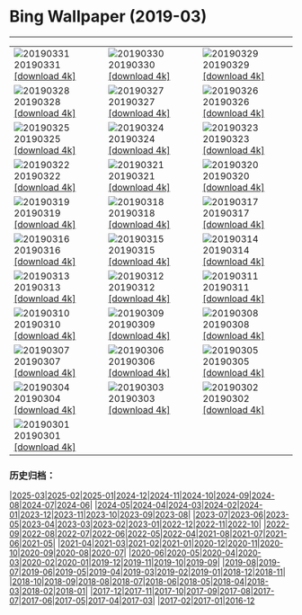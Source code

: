 # Bing Wallpaper (2019-03)
**************

<table><tr><td><img src="https://www.bing.com/th?id=OHR.EiffelBelow_EN-US6599490334_1920x1080.jpg" alt="20190331"> 20190331 <a href="https://www.bing.com/th?id=OHR.EiffelBelow_EN-US6599490334_UHD.jpg">[download 4k]</a></td><td><img src="https://www.bing.com/th?id=OHR.EarthHourNYC_EN-US6482203250_1920x1080.jpg" alt="20190330"> 20190330 <a href="https://www.bing.com/th?id=OHR.EarthHourNYC_EN-US6482203250_UHD.jpg">[download 4k]</a></td><td><img src="https://www.bing.com/th?id=OHR.AurovilleIndia_EN-US6353298531_1920x1080.jpg" alt="20190329"> 20190329 <a href="https://www.bing.com/th?id=OHR.AurovilleIndia_EN-US6353298531_UHD.jpg">[download 4k]</a></td></tr><tr><td><img src="https://www.bing.com/th?id=OHR.RufousTailed_EN-US7607727290_1920x1080.jpg" alt="20190328"> 20190328 <a href="https://www.bing.com/th?id=OHR.RufousTailed_EN-US7607727290_UHD.jpg">[download 4k]</a></td><td><img src="https://www.bing.com/th?id=OHR.SapBuckets_EN-US7503591641_1920x1080.jpg" alt="20190327"> 20190327 <a href="https://www.bing.com/th?id=OHR.SapBuckets_EN-US7503591641_UHD.jpg">[download 4k]</a></td><td><img src="https://www.bing.com/th?id=OHR.SakuraFes_EN-US7463077645_1920x1080.jpg" alt="20190326"> 20190326 <a href="https://www.bing.com/th?id=OHR.SakuraFes_EN-US7463077645_UHD.jpg">[download 4k]</a></td></tr><tr><td><img src="https://www.bing.com/th?id=OHR.AthensNight_EN-US7424095982_1920x1080.jpg" alt="20190325"> 20190325 <a href="https://www.bing.com/th?id=OHR.AthensNight_EN-US7424095982_UHD.jpg">[download 4k]</a></td><td><img src="https://www.bing.com/th?id=OHR.PWSRecovery_EN-US7388925514_1920x1080.jpg" alt="20190324"> 20190324 <a href="https://www.bing.com/th?id=OHR.PWSRecovery_EN-US7388925514_UHD.jpg">[download 4k]</a></td><td><img src="https://www.bing.com/th?id=OHR.HolePunchClouds_EN-US7334198220_1920x1080.jpg" alt="20190323"> 20190323 <a href="https://www.bing.com/th?id=OHR.HolePunchClouds_EN-US7334198220_UHD.jpg">[download 4k]</a></td></tr><tr><td><img src="https://www.bing.com/th?id=OHR.TashkurganGrasslands_EN-US7248338336_1920x1080.jpg" alt="20190322"> 20190322 <a href="https://www.bing.com/th?id=OHR.TashkurganGrasslands_EN-US7248338336_UHD.jpg">[download 4k]</a></td><td><img src="https://www.bing.com/th?id=OHR.BaobabGrove_EN-US7192320220_1920x1080.jpg" alt="20190321"> 20190321 <a href="https://www.bing.com/th?id=OHR.BaobabGrove_EN-US7192320220_UHD.jpg">[download 4k]</a></td><td><img src="https://www.bing.com/th?id=OHR.EarlyBloomer_EN-US7155034826_1920x1080.jpg" alt="20190320"> 20190320 <a href="https://www.bing.com/th?id=OHR.EarlyBloomer_EN-US7155034826_UHD.jpg">[download 4k]</a></td></tr><tr><td><img src="https://www.bing.com/th?id=OHR.FallasBonfire_EN-US7115616221_1920x1080.jpg" alt="20190319"> 20190319 <a href="https://www.bing.com/th?id=OHR.FallasBonfire_EN-US7115616221_UHD.jpg">[download 4k]</a></td><td><img src="https://www.bing.com/th?id=OHR.TofinoCoast_EN-US7059338912_1920x1080.jpg" alt="20190318"> 20190318 <a href="https://www.bing.com/th?id=OHR.TofinoCoast_EN-US7059338912_UHD.jpg">[download 4k]</a></td><td><img src="https://www.bing.com/th?id=OHR.TaoiseachDept_EN-US7003790064_1920x1080.jpg" alt="20190317"> 20190317 <a href="https://www.bing.com/th?id=OHR.TaoiseachDept_EN-US7003790064_UHD.jpg">[download 4k]</a></td></tr><tr><td><img src="https://www.bing.com/th?id=OHR.RedandWhite_EN-US6851736062_1920x1080.jpg" alt="20190316"> 20190316 <a href="https://www.bing.com/th?id=OHR.RedandWhite_EN-US6851736062_UHD.jpg">[download 4k]</a></td><td><img src="https://www.bing.com/th?id=OHR.SeptimiusSeverus_EN-US6750540711_1920x1080.jpg" alt="20190315"> 20190315 <a href="https://www.bing.com/th?id=OHR.SeptimiusSeverus_EN-US6750540711_UHD.jpg">[download 4k]</a></td><td><img src="https://www.bing.com/th?id=OHR.AgriculturalPi_EN-US0259030447_1920x1080.jpg" alt="20190314"> 20190314 <a href="https://www.bing.com/th?id=OHR.AgriculturalPi_EN-US0259030447_UHD.jpg">[download 4k]</a></td></tr><tr><td><img src="https://www.bing.com/th?id=OHR.Uranus_EN-US0218476439_1920x1080.jpg" alt="20190313"> 20190313 <a href="https://www.bing.com/th?id=OHR.Uranus_EN-US0218476439_UHD.jpg">[download 4k]</a></td><td><img src="https://www.bing.com/th?id=OHR.SpainRioTinto_EN-US0146116496_1920x1080.jpg" alt="20190312"> 20190312 <a href="https://www.bing.com/th?id=OHR.SpainRioTinto_EN-US0146116496_UHD.jpg">[download 4k]</a></td><td><img src="https://www.bing.com/th?id=OHR.LeopardNamibia_EN-US0105217250_1920x1080.jpg" alt="20190311"> 20190311 <a href="https://www.bing.com/th?id=OHR.LeopardNamibia_EN-US0105217250_UHD.jpg">[download 4k]</a></td></tr><tr><td><img src="https://www.bing.com/th?id=OHR.BagpipeOpera_EN-US0030362335_1920x1080.jpg" alt="20190310"> 20190310 <a href="https://www.bing.com/th?id=OHR.BagpipeOpera_EN-US0030362335_UHD.jpg">[download 4k]</a></td><td><img src="https://www.bing.com/th?id=OHR.GrapeHarvest_EN-US9833740254_1920x1080.jpg" alt="20190309"> 20190309 <a href="https://www.bing.com/th?id=OHR.GrapeHarvest_EN-US9833740254_UHD.jpg">[download 4k]</a></td><td><img src="https://www.bing.com/th?id=OHR.Policewomen_EN-US7694110536_1920x1080.jpg" alt="20190308"> 20190308 <a href="https://www.bing.com/th?id=OHR.Policewomen_EN-US7694110536_UHD.jpg">[download 4k]</a></td></tr><tr><td><img src="https://www.bing.com/az/hprichbg/rb/BrittlebushBloom_EN-US7635502161_1920x1080.jpg" alt="20190307"> 20190307 <a href="https://www.bing.com/az/hprichbg/rb/BrittlebushBloom_EN-US7635502161_UHD.jpg">[download 4k]</a></td><td><img src="https://www.bing.com/az/hprichbg/rb/Cefalu_EN-US7490136495_1920x1080.jpg" alt="20190306"> 20190306 <a href="https://www.bing.com/az/hprichbg/rb/Cefalu_EN-US7490136495_UHD.jpg">[download 4k]</a></td><td><img src="https://www.bing.com/az/hprichbg/rb/MardiGrasIndians_EN-US7436694464_1920x1080.jpg" alt="20190305"> 20190305 <a href="https://www.bing.com/az/hprichbg/rb/MardiGrasIndians_EN-US7436694464_UHD.jpg">[download 4k]</a></td></tr><tr><td><img src="https://www.bing.com/az/hprichbg/rb/ElephantMarch_EN-US7360429663_1920x1080.jpg" alt="20190304"> 20190304 <a href="https://www.bing.com/az/hprichbg/rb/ElephantMarch_EN-US7360429663_UHD.jpg">[download 4k]</a></td><td><img src="https://www.bing.com/az/hprichbg/rb/FinWhale_EN-US7269169997_1920x1080.jpg" alt="20190303"> 20190303 <a href="https://www.bing.com/az/hprichbg/rb/FinWhale_EN-US7269169997_UHD.jpg">[download 4k]</a></td><td><img src="https://www.bing.com/az/hprichbg/rb/VinicuncaMountain_EN-US7182875389_1920x1080.jpg" alt="20190302"> 20190302 <a href="https://www.bing.com/az/hprichbg/rb/VinicuncaMountain_EN-US7182875389_UHD.jpg">[download 4k]</a></td></tr><tr><td><img src="https://www.bing.com/az/hprichbg/rb/PhillisWheatley_EN-US7012129867_1920x1080.jpg" alt="20190301"> 20190301 <a href="https://www.bing.com/az/hprichbg/rb/PhillisWheatley_EN-US7012129867_UHD.jpg">[download 4k]</a></td><td></td><td></td></tr></table>

### 历史归档：

|[2025-03](/../2025-03/2025-03.md)|[2025-02](/../2025-02/2025-02.md)|[2025-01](/../2025-01/2025-01.md)|[2024-12](/../2024-12/2024-12.md)|[2024-11](/../2024-11/2024-11.md)|[2024-10](/../2024-10/2024-10.md)|[2024-09](/../2024-09/2024-09.md)|[2024-08](/../2024-08/2024-08.md)|[2024-07](/../2024-07/2024-07.md)|[2024-06](/../2024-06/2024-06.md)|
|[2024-05](/../2024-05/2024-05.md)|[2024-04](/../2024-04/2024-04.md)|[2024-03](/../2024-03/2024-03.md)|[2024-02](/../2024-02/2024-02.md)|[2024-01](/../2024-01/2024-01.md)|[2023-12](/../2023-12/2023-12.md)|[2023-11](/../2023-11/2023-11.md)|[2023-10](/../2023-10/2023-10.md)|[2023-09](/../2023-09/2023-09.md)|[2023-08](/../2023-08/2023-08.md)|
|[2023-07](/../2023-07/2023-07.md)|[2023-06](/../2023-06/2023-06.md)|[2023-05](/../2023-05/2023-05.md)|[2023-04](/../2023-04/2023-04.md)|[2023-03](/../2023-03/2023-03.md)|[2023-02](/../2023-02/2023-02.md)|[2023-01](/../2023-01/2023-01.md)|[2022-12](/../2022-12/2022-12.md)|[2022-11](/../2022-11/2022-11.md)|[2022-10](/../2022-10/2022-10.md)|
|[2022-09](/../2022-09/2022-09.md)|[2022-08](/../2022-08/2022-08.md)|[2022-07](/../2022-07/2022-07.md)|[2022-06](/../2022-06/2022-06.md)|[2022-05](/../2022-05/2022-05.md)|[2022-04](/../2022-04/2022-04.md)|[2021-08](/../2021-08/2021-08.md)|[2021-07](/../2021-07/2021-07.md)|[2021-06](/../2021-06/2021-06.md)|[2021-05](/../2021-05/2021-05.md)|
|[2021-04](/../2021-04/2021-04.md)|[2021-03](/../2021-03/2021-03.md)|[2021-02](/../2021-02/2021-02.md)|[2021-01](/../2021-01/2021-01.md)|[2020-12](/../2020-12/2020-12.md)|[2020-11](/../2020-11/2020-11.md)|[2020-10](/../2020-10/2020-10.md)|[2020-09](/../2020-09/2020-09.md)|[2020-08](/../2020-08/2020-08.md)|[2020-07](/../2020-07/2020-07.md)|
|[2020-06](/../2020-06/2020-06.md)|[2020-05](/../2020-05/2020-05.md)|[2020-04](/../2020-04/2020-04.md)|[2020-03](/../2020-03/2020-03.md)|[2020-02](/../2020-02/2020-02.md)|[2020-01](/../2020-01/2020-01.md)|[2019-12](/../2019-12/2019-12.md)|[2019-11](/../2019-11/2019-11.md)|[2019-10](/../2019-10/2019-10.md)|[2019-09](/../2019-09/2019-09.md)|
|[2019-08](/../2019-08/2019-08.md)|[2019-07](/../2019-07/2019-07.md)|[2019-06](/../2019-06/2019-06.md)|[2019-05](/../2019-05/2019-05.md)|[2019-04](/../2019-04/2019-04.md)|[2019-03](/2019-03.md)|[2019-02](/../2019-02/2019-02.md)|[2019-01](/../2019-01/2019-01.md)|[2018-12](/../2018-12/2018-12.md)|[2018-11](/../2018-11/2018-11.md)|
|[2018-10](/../2018-10/2018-10.md)|[2018-09](/../2018-09/2018-09.md)|[2018-08](/../2018-08/2018-08.md)|[2018-07](/../2018-07/2018-07.md)|[2018-06](/../2018-06/2018-06.md)|[2018-05](/../2018-05/2018-05.md)|[2018-04](/../2018-04/2018-04.md)|[2018-03](/../2018-03/2018-03.md)|[2018-02](/../2018-02/2018-02.md)|[2018-01](/../2018-01/2018-01.md)|
|[2017-12](/../2017-12/2017-12.md)|[2017-11](/../2017-11/2017-11.md)|[2017-10](/../2017-10/2017-10.md)|[2017-09](/../2017-09/2017-09.md)|[2017-08](/../2017-08/2017-08.md)|[2017-07](/../2017-07/2017-07.md)|[2017-06](/../2017-06/2017-06.md)|[2017-05](/../2017-05/2017-05.md)|[2017-04](/../2017-04/2017-04.md)|[2017-03](/../2017-03/2017-03.md)|
|[2017-02](/../2017-02/2017-02.md)|[2017-01](/../2017-01/2017-01.md)|[2016-12](/../2016-12/2016-12.md)